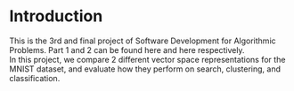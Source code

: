 
# Introduction

This is the 3rd and final project of Software Development for Algorithmic Problems. Part 1 and 2 can be found here and here respectively.  
In this project, we compare 2 different vector space representations for the MNIST dataset, and evaluate how they perform on search, clustering, 
and classification.
